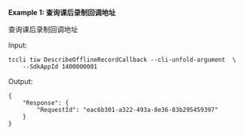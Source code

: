 **Example 1: 查询课后录制回调地址**

查询课后录制回调地址

Input: 

```
tccli tiw DescribeOfflineRecordCallback --cli-unfold-argument  \
    --SdkAppId 1400000001
```

Output: 
```
{
    "Response": {
        "RequestId": "eac6b301-a322-493a-8e36-83b295459397"
    }
}
```

